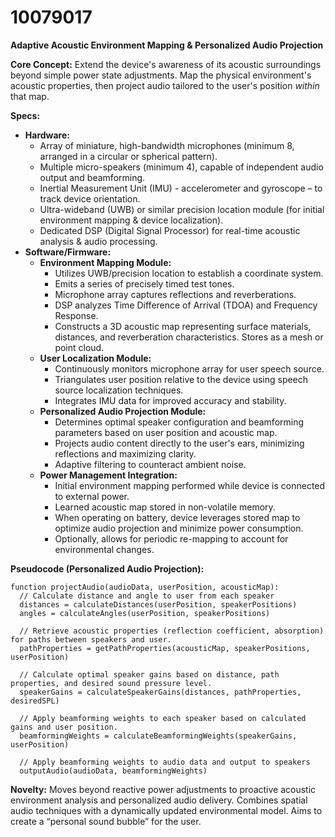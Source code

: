 # 10079017

**Adaptive Acoustic Environment Mapping & Personalized Audio Projection**

**Core Concept:** Extend the device's awareness of its acoustic surroundings beyond simple power state adjustments. Map the physical environment's acoustic properties, then project audio tailored to the user's position *within* that map.

**Specs:**

*   **Hardware:**
    *   Array of miniature, high-bandwidth microphones (minimum 8, arranged in a circular or spherical pattern).
    *   Multiple micro-speakers (minimum 4), capable of independent audio output and beamforming.
    *   Inertial Measurement Unit (IMU) - accelerometer and gyroscope – to track device orientation.
    *   Ultra-wideband (UWB) or similar precision location module (for initial environment mapping & device localization).
    *   Dedicated DSP (Digital Signal Processor) for real-time acoustic analysis & audio processing.
*   **Software/Firmware:**
    *   **Environment Mapping Module:**
        *   Utilizes UWB/precision location to establish a coordinate system.
        *   Emits a series of precisely timed test tones.
        *   Microphone array captures reflections and reverberations.
        *   DSP analyzes Time Difference of Arrival (TDOA) and Frequency Response.
        *   Constructs a 3D acoustic map representing surface materials, distances, and reverberation characteristics.  Stores as a mesh or point cloud.
    *   **User Localization Module:**
        *   Continuously monitors microphone array for user speech source.
        *   Triangulates user position relative to the device using speech source localization techniques.
        *   Integrates IMU data for improved accuracy and stability.
    *   **Personalized Audio Projection Module:**
        *   Determines optimal speaker configuration and beamforming parameters based on user position and acoustic map.
        *   Projects audio content directly to the user's ears, minimizing reflections and maximizing clarity.
        *   Adaptive filtering to counteract ambient noise.
    *   **Power Management Integration:**
        *   Initial environment mapping performed while device is connected to external power.
        *   Learned acoustic map stored in non-volatile memory.
        *   When operating on battery, device leverages stored map to optimize audio projection and minimize power consumption.
        *   Optionally, allows for periodic re-mapping to account for environmental changes.

**Pseudocode (Personalized Audio Projection):**

```
function projectAudio(audioData, userPosition, acousticMap):
  // Calculate distance and angle to user from each speaker
  distances = calculateDistances(userPosition, speakerPositions)
  angles = calculateAngles(userPosition, speakerPositions)

  // Retrieve acoustic properties (reflection coefficient, absorption) for paths between speakers and user.
  pathProperties = getPathProperties(acousticMap, speakerPositions, userPosition)

  // Calculate optimal speaker gains based on distance, path properties, and desired sound pressure level.
  speakerGains = calculateSpeakerGains(distances, pathProperties, desiredSPL)

  // Apply beamforming weights to each speaker based on calculated gains and user position.
  beamformingWeights = calculateBeamformingWeights(speakerGains, userPosition)

  // Apply beamforming weights to audio data and output to speakers
  outputAudio(audioData, beamformingWeights)
```

**Novelty:**  Moves beyond reactive power adjustments to proactive acoustic environment analysis and personalized audio delivery. Combines spatial audio techniques with a dynamically updated environmental model. Aims to create a “personal sound bubble” for the user.